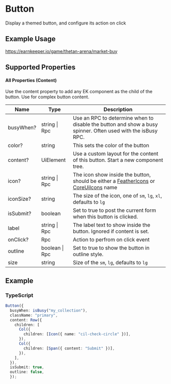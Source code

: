 # Button

Display a themed button, and configure its action on click

## Example Usage

<https://earnkeeper.io/game/thetan-arena/market-buy>

## Supported Properties

#### All Properties (Content)

Use the content property to add any EK component as the child of the button. Use for complex button content.

| Name      | Type           | Description                                                                                                                                         |
| --------- | -------------- | --------------------------------------------------------------------------------------------------------------------------------------------------- |
| busyWhen? | string \| Rpc  | Use an RPC to determine when to disable the button and show a busy spinner. Often used with the isBusy RPC.                                         |
| color?    | string         | This sets the color of the button                                                                                                                   |
| content?  | UiElement      | Use a custom layout for the content of this button. Start a new component tree.                                                                     |
| icon?     | string \| Rpc  | The icon show inside the button, should be either a [FeatherIcons](https://feathericons.com/) or [CoreUiIcons](https://icons.coreui.io/icons/) name |
| iconSize? | string         | The size of the icon, one of `sm`, `lg`, `xl`, defaults to `lg`                                                                                     |
| isSubmit? | boolean        | Set to true to post the current form when this button is clicked.                                                                                   |
| label     | string \| Rpc  | The label text to show inside the button. Ignored if content is set.                                                                                |
| onClick?  | Rpc            | Action to perfrom on click event                                                                                                                    |
| outline   | boolean \| Rpc | Set to true to show the button in outline style.                                                                                                    |
| size      | string         | Size of the `sm`, `lg`, defaults to `lg`                                                                                                            |

## Example

### TypeScript

```typescript
Button({
  busyWhen: isBusy("my_collection"),
  className: "primary",
  content: Row({
    children: [
      Col({
        children: [Icon({ name: "cil-check-circle" })],
      }),
      Col({
        children: [Span({ content: "Submit" })],
      }),
    ],
  }),
  isSubmit: true,
  outline: false,
  });
```
